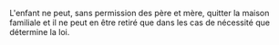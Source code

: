   
 L'enfant ne peut, sans permission des père et mère, quitter la maison familiale et il ne peut en être retiré que dans les cas de nécessité que détermine la loi.  

  
